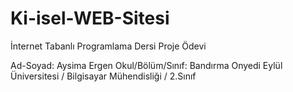 # Ki-isel-WEB-Sitesi
İnternet Tabanlı Programlama Dersi Proje Ödevi


Ad-Soyad: Aysima Ergen
Okul/Bölüm/Sınıf: Bandırma Onyedi Eylül Üniversitesi / Bilgisayar Mühendisliği / 2.Sınıf
